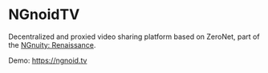 # NGnoidTV
Decentralized and proxied video sharing platform based on ZeroNet, part of the [NGnuity: Renaissance](https://github.com/TwinLizzie/NGnoidTV/blob/main/NGNUITY.md).

Demo: https://ngnoid.tv
